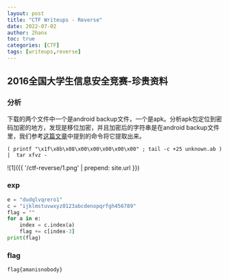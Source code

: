 ```yaml
---
layout: post
title: "CTF Writeups - Reverse"
date: 2022-07-02
author: 2hanx
toc: true
categories: [CTF]
tags: [writeups,reverse]
---
```


## 2016全国大学生信息安全竞赛-珍贵资料

### 分析

下载的两个文件中一个是android backup文件，一个是apk。分析apk包定位到密码加密的地方，发现是移位加密，并且加密后的字符串是在android backup文件里，我们参考[这篇文章](https://android.stackexchange.com/questions/28481/how-do-you-extract-an-apps-data-from-a-full-backup-made-through-adb-backup)中提到的命令将它提取出来。

`( printf "\x1f\x8b\x08\x00\x00\x00\x00\x00" ; tail -c +25 unknown.ab ) |  tar xfvz -`

![1]({{ '/ctf-reverse/1.png' | prepend: site.url }})

### exp

```python
e = "dudqlvqrero1"
c = "ijklmstuvwxyz0123abcdenopqrfgh456789"
flag = ""
for a in e:
    index = c.index(a)
    flag += c[index-3]
print(flag)
```

### flag

`flag{amanisnobody}`
